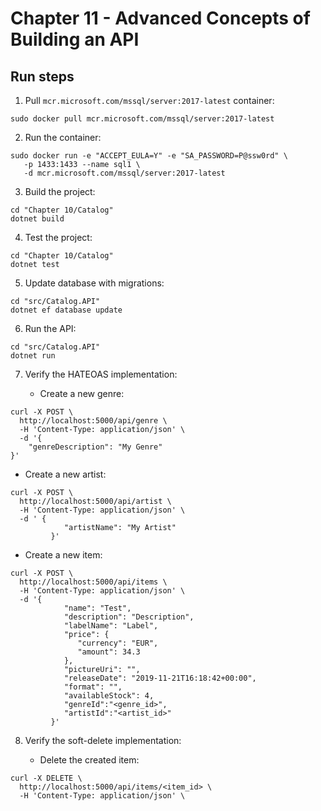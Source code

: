 # Chapter 11 - Advanced Concepts of Building an API

## Run steps

1. Pull `mcr.microsoft.com/mssql/server:2017-latest` container:

```
sudo docker pull mcr.microsoft.com/mssql/server:2017-latest
```

2. Run the container:

```
sudo docker run -e "ACCEPT_EULA=Y" -e "SA_PASSWORD=P@ssw0rd" \
   -p 1433:1433 --name sql1 \
   -d mcr.microsoft.com/mssql/server:2017-latest
```

3. Build the project:

```
cd "Chapter 10/Catalog"
dotnet build
```

4. Test the project:

```
cd "Chapter 10/Catalog"
dotnet test
```

5. Update database with migrations:

```
cd "src/Catalog.API"
dotnet ef database update
```

6. Run the API:

```
cd "src/Catalog.API"
dotnet run
```

7. Verify the HATEOAS implementation:

   - Create a new genre:
```
curl -X POST \
  http://localhost:5000/api/genre \
  -H 'Content-Type: application/json' \
  -d '{
    "genreDescription": "My Genre"
}'
```
   - Create a new artist:
```
curl -X POST \
  http://localhost:5000/api/artist \
  -H 'Content-Type: application/json' \
  -d ' {
            "artistName": "My Artist"
         }'
```
   - Create a new item:
```
curl -X POST \
  http://localhost:5000/api/items \
  -H 'Content-Type: application/json' \
  -d '{
            "name": "Test",
            "description": "Description",
            "labelName": "Label",
            "price": {
               "currency": "EUR",
               "amount": 34.3
            },
            "pictureUri": "",
            "releaseDate": "2019-11-21T16:18:42+00:00",
            "format": "",
            "availableStock": 4,
            "genreId":"<genre_id>",
            "artistId":"<artist_id>"
         }'
```

8. Verify the soft-delete implementation:

   - Delete the created item:
```
curl -X DELETE \
  http://localhost:5000/api/items/<item_id> \
  -H 'Content-Type: application/json' \
```

